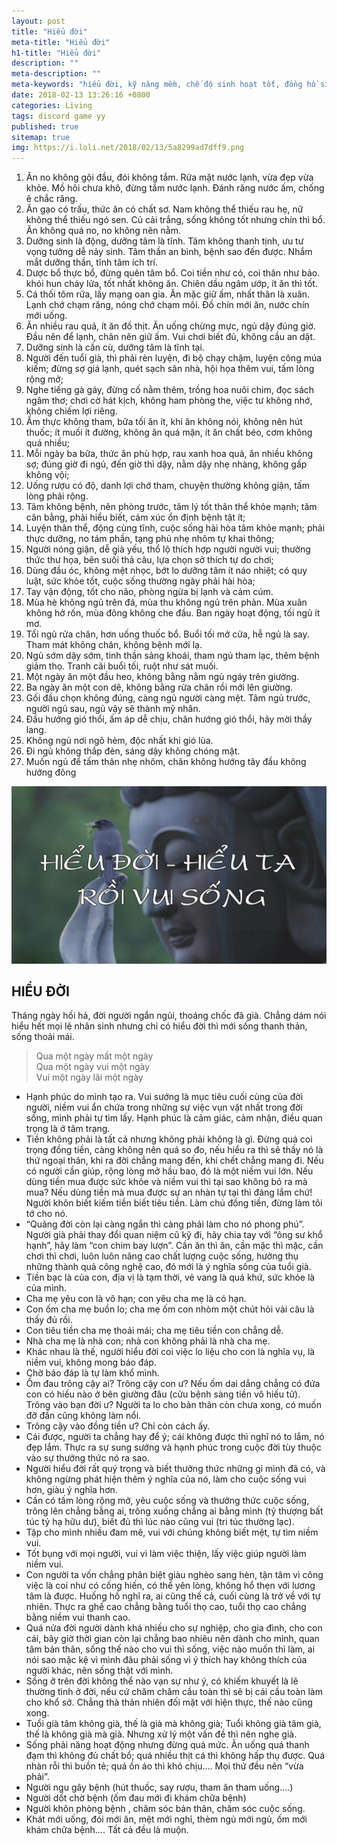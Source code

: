 ```yaml
---
layout: post
title: "Hiểu đời"
meta-title: "Hiểu đời"
h1-title: "Hiểu đời"
description: ""
meta-description: ""
meta-keywords: "hiểu đời, kỹ năng mềm, chế độ sinh hoạt tốt, đồng hồ sinh học, ngủ quay hướng nào là tốt"
date: 2018-02-13 13:26:16 +0800
categories: Living
tags: discord game yy
published: true
sitemap: true
img: https://i.loli.net/2018/02/13/5a8299ad7dff9.png
---
```

 
1. Ăn no không gội đầu, đói không tắm. Rửa mặt nước lạnh, vừa đẹp vừa khỏe. Mồ hôi chưa khô, đừng tắm nước lạnh. Đánh răng nước ấm, chống ê chắc răng.
2. Ăn gạo có trấu, thức ăn có chất sơ. Nam không thể thiếu rau hẹ, nữ không thể thiếu ngó sen. Củ cải trắng, sống không tốt nhưng chín thì bổ. Ăn không quá no, no không nên nằm.
3. Dưỡng sinh là động, dưỡng tâm là tĩnh. Tâm không thanh tịnh, ưu tư vọng tưởng dễ nảy sinh. Tâm thần an bình, bệnh sao đến được. Nhắm mắt dưỡng thần, tĩnh tâm ích trí.
4. Dược bổ thực bổ, đừng quên tâm bổ. Coi tiền như cỏ, coi thân như bảo. khói hun cháy lửa, tốt nhất không ăn. Chiên dầu ngâm ướp, ít ăn thì tốt.
5. Cá thối tôm rữa, lấy mạng oan gia. Ăn mặc giữ ấm, nhất thân là xuân. Lạnh chớ chạm răng, nóng chớ chạm môi. Đồ chín mới ăn, nước chín mới uống.
6. Ăn nhiều rau quả, ít ăn đồ thịt. Ăn uống chừng mực, ngủ dậy đúng giờ. Đầu nên để lạnh, chân nên giữ ấm. Vui chơi biết đủ, không cầu an dật.
7. Dưỡng sinh là cần cù, dưỡng tâm là tĩnh tại.
8. Người đến tuổi già, thì phải rèn luyện, đi bộ chạy chậm, luyện công múa kiếm; đừng sợ giá lạnh, quét sạch sân nhà, hội họa thêm vui, tấm lòng rộng mở;
9. Nghe tiếng gà gáy, đừng cố nằm thêm, trồng hoa nuôi chim, đọc sách ngâm thơ; chơi cờ hát kịch, không ham phòng the, việc tư không nhớ, không chiếm lợi riêng.
10. Ẩm thực không tham, bữa tối ăn ít, khi ăn không nói, không nên hút thuốc; ít muối ít đường, không ăn quá mặn, ít ăn chất béo, cơm không quá nhiều;
11. Mỗi ngày ba bữa, thức ăn phù hợp, rau xanh hoa quả, ăn nhiều không sợ; đúng giờ đi ngủ, đến giờ thì dậy, nằm dậy nhẹ nhàng, không gấp không vội;
12. Uống rượu có độ, danh lợi chớ tham, chuyện thường không giận, tấm lòng phải rộng.
13. Tâm không bệnh, nên phòng trước, tâm lý tốt thân thể khỏe mạnh; tâm cân bằng, phải hiểu biết, cảm xúc ổn định bệnh tật ít;
14. Luyện thân thể, động cùng tĩnh, cuộc sống hài hòa tâm khỏe mạnh; phải thực dưỡng, no tám phần, tạng phủ nhẹ nhõm tự khai thông;
15. Người nóng giận, dễ già yếu, thổ lộ thích hợp người người vui; thưởng thức thư họa, bên suối thả câu, lựa chọn sở thích tự do chơi;
16. Dùng đầu óc, không mệt nhọc, bớt lo dưỡng tâm ít náo nhiệt; có quy luật, sức khỏe tốt, cuộc sống thường ngày phải hài hòa;
17. Tay vận động, tốt cho não, phòng ngừa bị lạnh và cảm cúm.
18. Mùa hè không ngủ trên đá, mùa thu không ngủ trên phản. Mùa xuân không hở rốn, mùa đông không che đầu. Ban ngày hoạt động, tối ngủ ít mơ.
19. Tối ngủ rửa chân, hơn uống thuốc bổ. Buổi tối mở cửa, hễ ngủ là say. Tham mát không chăn, không bệnh mới lạ.
20. Ngủ sớm dậy sớm, tinh thần sảng khoái, tham ngủ tham lạc, thêm bệnh giảm thọ. Tranh cãi buổi tối, ruột như sát muối.
21. Một ngày ăn một đầu heo, không bằng nằm ngủ ngáy trên giường.
22. Ba ngày ăn một con dê, không bằng rửa chân rồi mới lên giường.
23. Gối đầu chọn không đúng, càng ngủ người càng mệt. Tâm ngủ trước, người ngủ sau, ngủ vậy sẽ thành mỹ nhân.
24. Đầu hướng gió thổi, ấm áp dễ chịu, chân hướng gió thổi, hãy mời thầy lang.
25. Không ngủ nơi ngõ hẻm, độc nhất khi gió lùa.
26. Đi ngủ không thắp đèn, sáng dậy không chóng mặt.
27. Muốn ngủ để tấm thân nhẹ nhõm, chân không hướng tây đầu không hướng đông

<img  src="/media/images/blog/hieu-doi.jpg" alt="hiểu đời" class="image_fade responsive-img lazy"> 

<div class="heading-block center nobottomborder">
	<h2>HIỂU ĐỜI</h2>
</div>

Tháng ngày hối hả, đời người ngắn ngủi, thoáng chốc đã già. Chẳng dám nói hiểu hết mọi lẽ nhân sinh nhưng chỉ có hiểu đời thì mới sống thanh thản, sống thoải mái.

<blockquote>
	Qua một ngày mất một ngày<br>
	Qua một ngày vui một ngày<br>
	Vui một ngày lãi một ngày<br>
</blockquote>

- Hạnh phúc do mình tạo ra. Vui sướng là mục tiêu cuối cùng của đời người, niềm vui ẩn chứa trong những sự việc vụn vặt nhất trong đời sống, mình phải tự tìm lấy. Hạnh phúc là cảm giác, cảm nhận, điều quan trọng là ở tâm trạng.
- Tiền không phải là tất cả nhưng không phải không là gì. Đừng quá coi trọng đồng tiền, càng không nên quá so đo, nếu hiểu ra thì sẽ thấy nó là thứ ngoại thân, khi ra đời chẳng mang đến, khi chết chẳng mang đi. Nếu có người cần giúp, rộng lòng mở hầu bao, đó là một niềm vui lớn. Nếu dùng tiền mua được sức khỏe và niềm vui thì tại sao không bỏ ra mà mua? Nếu dùng tiền mà mua được sự an nhàn tự tại thì đáng lắm chứ! Người khôn biết kiếm tiền biết tiêu tiền. Làm chủ đồng tiền, đừng làm tôi tớ cho nó.
- “Quãng đời còn lại càng ngắn thì càng phải làm cho nó phong phú”. Người già phải thay đổi quan niệm cũ kỹ đi, hãy chia tay với “ông sư khổ hạnh”, hãy làm “con chim bay lượn”. Cần ăn thì ăn, cần mặc thì mặc, cần chơi thì chơi, luôn luôn nâng cao chất lượng cuộc sống, hưởng thụ những thành quả công nghệ cao, đó mới là ý nghĩa sống của tuổi già.
- Tiền bạc là của con, địa vị là tạm thời, vẻ vang là quá khứ, sức khỏe là của mình.
- Cha mẹ yêu con là vô hạn; con yêu cha mẹ là có hạn.
- Con ốm cha mẹ buồn lo; cha mẹ ốm con nhòm một chút hỏi vài câu là thấy đủ rồi.
- Con tiêu tiền cha mẹ thoải mái; cha mẹ tiêu tiền con chẳng dễ.
- Nhà cha mẹ là nhà con; nhà con không phải là nhà cha mẹ.
- Khác nhau là thế, người hiểu đời coi việc lo liệu cho con là nghĩa vụ, là niềm vui, không mong báo đáp.
- Chờ báo đáp là tự làm khổ mình.
- Ốm đau trông cậy ai? Trông cậy con ư? Nếu ốm dai dẳng chẳng có đứa con có hiếu nào ở bên giường đâu (cửu bệnh sàng tiền vô hiếu tử). Trông vào bạn đời ư? Người ta lo cho bản thân còn chưa xong, có muốn đỡ đần cũng không làm nổi.
- Trông cậy vào đồng tiền ư? Chỉ còn cách ấy.
- Cái được, người ta chẳng hay để ý; cái không được thì nghĩ nó to lắm, nó đẹp lắm. Thực ra sự sung sướng và hạnh phúc trong cuộc đời tùy thuộc vào sự thưởng thức nó ra sao.
- Người hiểu đời rất quý trọng và biết thưởng thức những gì mình đã có, và không ngừng phát hiện thêm ý nghĩa của nó, làm cho cuộc sống vui hơn, giàu ý nghĩa hơn.
- Cần có tấm lòng rộng mở, yêu cuộc sống và thưởng thức cuộc sống, trông lên chẳng bằng ai, trông xuống chẳng ai bằng mình (tỷ thượng bất túc tỷ hạ hữu dư), biết đủ thì lúc nào cũng vui (tri túc thường lạc).
- Tập cho mình nhiều đam mê, vui với chúng không biết mệt, tự tìm niềm vui.
- Tốt bụng với mọi người, vui vì làm việc thiện, lấy việc giúp người làm niềm vui.
- Con người ta vốn chẳng phân biệt giàu nghèo sang hèn, tận tâm vì công việc là coi như có cống hiến, có thể yên lòng, không hổ thẹn với lương tâm là được. Huống hồ nghĩ ra, ai cũng thế cả, cuối cùng là trở về với tự nhiên. Thực ra ghế cao chẳng bằng tuổi thọ cao, tuổi thọ cao chẳng bằng niềm vui thanh cao.
- Quá nửa đời người dành khá nhiều cho sự nghiệp, cho gia đình, cho con cái, bây giờ thời gian còn lại chẳng bao nhiêu nên dành cho mình, quan tâm bản thân, sống thế nào cho vui thì sống, việc nào muốn thì làm, ai nói sao mặc kệ vì mình đâu phải sống vì ý thích hay không thích của người khác, nên sống thật với mình.
- Sống ở trên đời không thể nào vạn sự như ý, có khiếm khuyết là lẽ thường tình ở đời, nếu cứ chăm chăm cầu toàn thì sẽ bị cái cầu toàn làm cho khổ sở. Chẳng thà thản nhiên đối mặt với hiện thực, thế nào cũng xong.
- Tuổi già tâm không già, thế là già mà không già; Tuổi không già tâm già, thế là không già mà già. Nhưng xử lý một vấn đề thì nên nghe già.
- Sống phải năng hoạt động nhưng đừng quá mức. Ăn uống quá thanh đạm thì không đủ chất bổ; quá nhiều thịt cá thì không hấp thụ được. Quá nhàn rỗi thì buồn tẻ; quá ồn áo thì khó chịu…. Mọi thứ đều nên “vừa phải”.
- Người ngu gây bệnh (hút thuốc, say rượu, tham ăn tham uống….)
- Người dốt chờ bệnh (ốm đau mới đi khám chữa bệnh)
- Người khôn phòng bệnh , chăm sóc bản thân, chăm sóc cuộc sống.
- Khát mới uống, đói mới ăn, mệt mới nghỉ, thèm ngủ mới ngủ, ốm mới khám chữa bệnh…. Tất cả đều là muộn.
